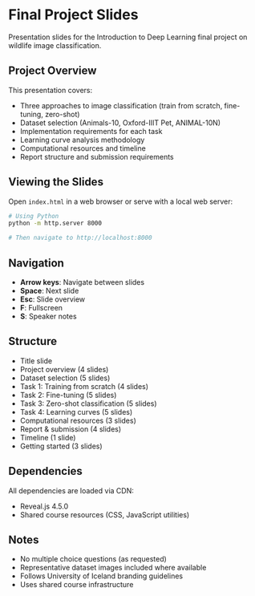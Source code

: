 # Final Project Slides

Presentation slides for the Introduction to Deep Learning final project on wildlife image classification.

## Project Overview

This presentation covers:
- Three approaches to image classification (train from scratch, fine-tuning, zero-shot)
- Dataset selection (Animals-10, Oxford-IIIT Pet, ANIMAL-10N)
- Implementation requirements for each task
- Learning curve analysis methodology
- Computational resources and timeline
- Report structure and submission requirements

## Viewing the Slides

Open `index.html` in a web browser or serve with a local web server:

```bash
# Using Python
python -m http.server 8000

# Then navigate to http://localhost:8000
```

## Navigation

- **Arrow keys**: Navigate between slides
- **Space**: Next slide
- **Esc**: Slide overview
- **F**: Fullscreen
- **S**: Speaker notes

## Structure

- Title slide
- Project overview (4 slides)
- Dataset selection (5 slides)
- Task 1: Training from scratch (4 slides)
- Task 2: Fine-tuning (5 slides)
- Task 3: Zero-shot classification (5 slides)
- Task 4: Learning curves (5 slides)
- Computational resources (3 slides)
- Report & submission (4 slides)
- Timeline (1 slide)
- Getting started (3 slides)

## Dependencies

All dependencies are loaded via CDN:
- Reveal.js 4.5.0
- Shared course resources (CSS, JavaScript utilities)

## Notes

- No multiple choice questions (as requested)
- Representative dataset images included where available
- Follows University of Iceland branding guidelines
- Uses shared course infrastructure
